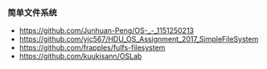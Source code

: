 



### 简单文件系统

- <https://github.com/Junhuan-Peng/OS-_-_1151250213>
- <https://github.com/yjc567/HDU_OS_Assignment_2017_SimpleFileSystem>
- <https://github.com/frapples/fulfs-filesystem>
- <https://github.com/kuukisann/OSLab>